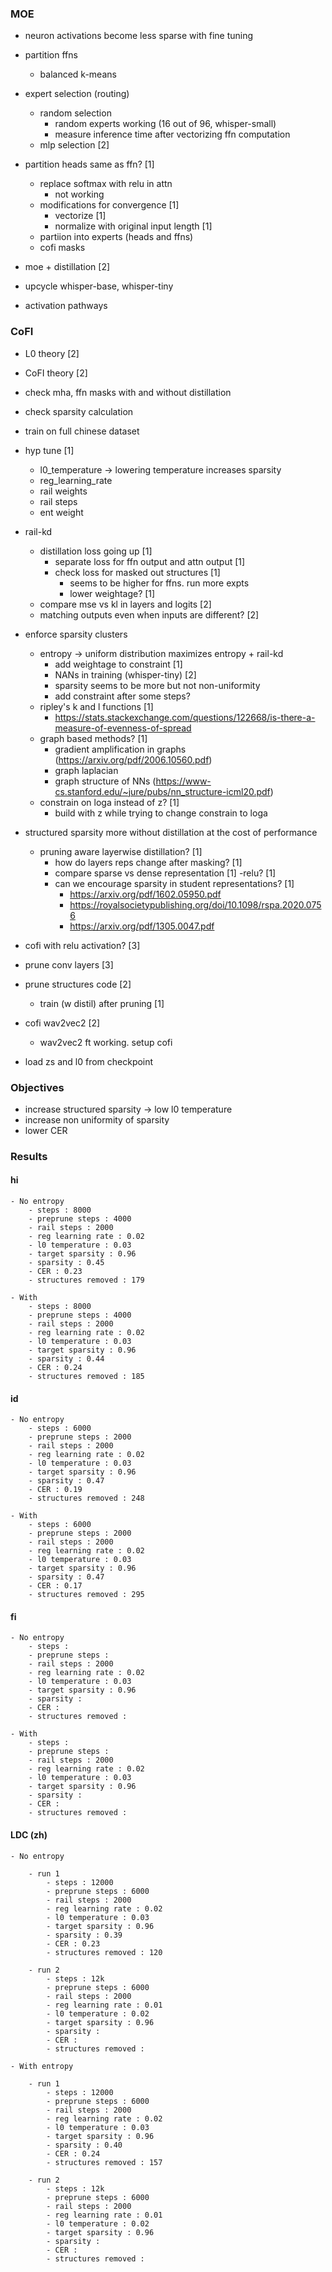 ### MOE

- neuron activations become less sparse with fine tuning

- partition ffns
	- balanced k-means

- expert selection (routing)
	- random selection
		- random experts working (16 out of 96, whisper-small)
		- measure inference time after vectorizing ffn computation
	- mlp selection [2]

- partition heads same as ffn?  [1]
	- replace softmax with relu in attn
		- not working
	- modifications for convergence [1]
		- vectorize [1]
		- normalize with original input length [1]
	- partiion into experts (heads and ffns)
	- cofi masks

- moe + distillation  [2]

- upcycle whisper-base, whisper-tiny

- activation pathways


### CoFI

- L0 theory [2]
- CoFI theory [2]

- check mha, ffn masks with and without distillation
- check sparsity calculation

- train on full chinese dataset

- hyp tune [1]
	- l0_temperature -> lowering temperature increases sparsity
	- reg_learning_rate
	- rail weights
	- rail steps
	- ent weight

- rail-kd
	- distillation loss going up [1]
		- separate loss for ffn output and attn output [1]
		- check loss for masked out structures [1]
			- seems to be higher for ffns. run more expts
			- lower weightage?  [1]
	- compare mse vs kl in layers and logits [2]
	- matching outputs even when inputs are different? [2]

- enforce sparsity clusters 
	- entropy -> uniform distribution maximizes entropy + rail-kd
		- add weightage to constraint [1]
		- NANs in training (whisper-tiny) [2]
		- sparsity seems to be more but not non-uniformity
		- add constraint after some steps?
	- ripley's k and l functions  [1]
		- https://stats.stackexchange.com/questions/122668/is-there-a-measure-of-evenness-of-spread
	- graph based methods?  [1]
		- gradient amplification in graphs (https://arxiv.org/pdf/2006.10560.pdf)
		- graph laplacian
		- graph structure of NNs (https://www-cs.stanford.edu/~jure/pubs/nn_structure-icml20.pdf)
	- constrain on loga instead of z? [1]
		- build with z while trying to change constrain to loga

- structured sparsity more without distillation at the cost of performance
	- pruning aware layerwise distillation? [1]
		- how do layers reps change after masking? [1]
		- compare sparse vs dense representation [1]
			-relu? [1]
		- can we encourage sparsity in student representations? [1]
			- https://arxiv.org/pdf/1602.05950.pdf
			- https://royalsocietypublishing.org/doi/10.1098/rspa.2020.0756
			- https://arxiv.org/pdf/1305.0047.pdf

- cofi with relu activation? [3]

- prune conv layers [3]

- prune structures code [2]
	- train (w distil) after pruning [1]

- cofi wav2vec2 [2]
	- wav2vec2 ft working. setup cofi 

- load zs and l0 from checkpoint


### Objectives

- increase structured sparsity -> low l0 temperature
- increase non uniformity of sparsity
- lower CER


### Results


#### hi

	- No entropy
		- steps : 8000
		- preprune steps : 4000
		- rail steps : 2000
		- reg learning rate : 0.02
		- l0 temperature : 0.03
		- target sparsity : 0.96
		- sparsity : 0.45
		- CER : 0.23
		- structures removed : 179

	- With 
		- steps : 8000
		- preprune steps : 4000
		- rail steps : 2000
		- reg learning rate : 0.02
		- l0 temperature : 0.03
		- target sparsity : 0.96
		- sparsity : 0.44
		- CER : 0.24
		- structures removed : 185


#### id

	- No entropy
		- steps : 6000
		- preprune steps : 2000
		- rail steps : 2000
		- reg learning rate : 0.02
		- l0 temperature : 0.03
		- target sparsity : 0.96
		- sparsity : 0.47
		- CER : 0.19
		- structures removed : 248

	- With 
		- steps : 6000
		- preprune steps : 2000
		- rail steps : 2000
		- reg learning rate : 0.02
		- l0 temperature : 0.03
		- target sparsity : 0.96
		- sparsity : 0.47
		- CER : 0.17
		- structures removed : 295


#### fi

	- No entropy
		- steps : 
		- preprune steps : 
		- rail steps : 2000
		- reg learning rate : 0.02
		- l0 temperature : 0.03
		- target sparsity : 0.96
		- sparsity : 
		- CER : 
		- structures removed :

	- With 
		- steps : 
		- preprune steps : 
		- rail steps : 2000
		- reg learning rate : 0.02
		- l0 temperature : 0.03
		- target sparsity : 0.96
		- sparsity : 
		- CER : 
		- structures removed :

#### LDC (zh)

	- No entropy

		- run 1
			- steps : 12000
			- preprune steps : 6000
			- rail steps : 2000
			- reg learning rate : 0.02
			- l0 temperature : 0.03
			- target sparsity : 0.96
			- sparsity : 0.39
			- CER : 0.23
			- structures removed : 120

		- run 2
			- steps : 12k
			- preprune steps : 6000
			- rail steps : 2000
			- reg learning rate : 0.01
			- l0 temperature : 0.02
			- target sparsity : 0.96
			- sparsity :
			- CER :
			- structures removed :

	- With entropy

		- run 1
			- steps : 12000
			- preprune steps : 6000
			- rail steps : 2000
			- reg learning rate : 0.02
			- l0 temperature : 0.03
			- target sparsity : 0.96
			- sparsity : 0.40
			- CER : 0.24
			- structures removed : 157

		- run 2
			- steps : 12k
			- preprune steps : 6000
			- rail steps : 2000
			- reg learning rate : 0.01
			- l0 temperature : 0.02
			- target sparsity : 0.96
			- sparsity :
			- CER :
			- structures removed :